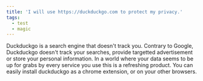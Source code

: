 ```yaml
---
title: 'I will use https://duckduckgo.com to protect my privacy.'
tags:
  - test
  - magic
---
```

Duckduckgo is a search engine that doesn't track you. Contrary to Google, Duckduckgo doesn't track your searches, provide targetted advertisement or store your personal information. In a world where your data seems to be up for grabs by every service you use this is a refreshing product. You can easily install duckduckgo as a chrome extension, or on your other browsers.
